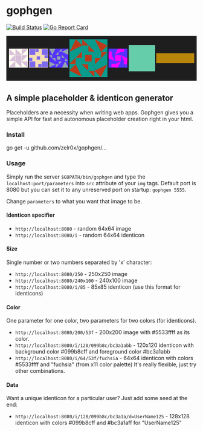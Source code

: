# gophgen
[![Build Status](https://travis-ci.org/zelr0x/gophgen.svg?branch=master)](https://travis-ci.org/zelr0x/gophgen)
[![Go Report Card](https://goreportcard.com/badge/github.com/zelr0x/gophgen)](https://goreportcard.com/report/github.com/zelr0x/gophgen)

![example](https://github.com/zelr0x/gophgen/blob/master/example.png?raw=true)
## A simple placeholder & identicon generator
Placeholders are a necessity when writing web apps. Gophgen gives you a simple API for fast and autonomous placeholder creation right in your html.
### Install
go get -u github.com/zelr0x/gophgen/...
### Usage
Simply run the server `$GOPATH/bin/gophgen` and type the `localhost:port/parameters` into `src` attribute of your `img` tags.
Default port is 8080 but you can set it to any unreserved port on startup: `gophgen 5555`.

Change `parameters` to what you want that image to be.
#### Identicon specifier
* `http://localhost:8080` - random 64x64 image
* `http://localhost:8080/i` - random 64x64 identicon
#### Size
Single number or two numbers separated by 'x' character:
* `http://localhost:8080/250` - 250x250 image
* `http://localhost:8080/240x100` - 240x100 image
* `http://localhost:8080/i/85` - 85x85 identicon (use this format for identicons)
#### Color
One parameter for one color, two parameters for two colors (for identicons).
* `http://localhost:8080/200/53f` - 200x200 image with #5533ffff as its color.
* `http://localhost:8080/i/120/099b8c/bc3a1abb` - 120x120 identicon with background color #099b8cff and foreground color #bc3a1abb
* `http://localhost:8080/i/64/53f/fuchsia` - 64x64 identicon with colors #5533ffff and "fuchsia" (from x11 color palette)
It's really flexible, just try other combinations.
#### Data
Want a unique identicon for a particular user? Just add some seed at the end:
* `http://localhost:8080/i/128/099b8c/bc3a1a/d=UserName125` - 128x128 identicon with colors #099b8cff and #bc3a1aff for "UserName125"
